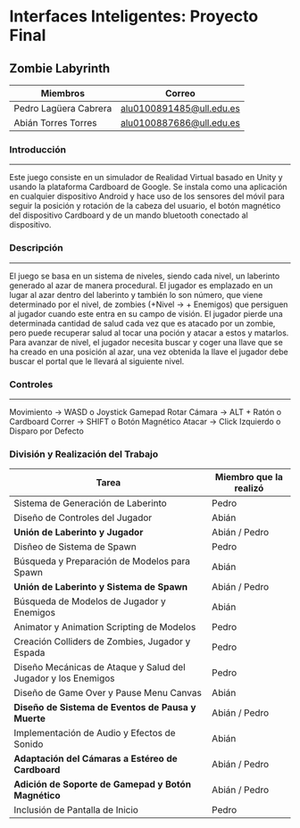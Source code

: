 ﻿# Interfaces Inteligentes: Proyecto Final

## Zombie Labyrinth
|Miembros|Correo|
|-|-|
|Pedro Lagüera Cabrera|alu0100891485@ull.edu.es|
|Abián Torres Torres|alu0100887686@ull.edu.es|

### Introducción
---
Este juego consiste en un simulador de Realidad Virtual basado en Unity y usando la plataforma Cardboard de Google. Se instala como una aplicación en cualquier dispositivo Android y hace uso de los sensores del móvil para seguir la posición y rotación de la cabeza del usuario, el botón magnético del dispositivo Cardboard y de un mando bluetooth conectado al dispositivo.

### Descripción
---
El juego se basa en un sistema de niveles, siendo cada nivel, un laberinto generado al azar de manera procedural. El jugador es emplazado en un lugar al azar dentro del laberinto y también lo son número, que viene determinado por el nivel, de zombies (+Nivel -> + Enemigos) que persiguen al jugador cuando este entra en su campo de visión. El jugador pierde una determinada cantidad de salud cada vez que es atacado por un zombie, pero puede recuperar salud al tocar una poción y atacar a estos y matarlos. Para avanzar de nivel, el jugador necesita buscar y coger una llave que se ha creado en una posición al azar, una vez obtenida la llave el jugador debe buscar el portal que le llevará al siguiente nivel.

### Controles
---
Movimiento -> WASD o Joystick Gamepad
Rotar Cámara -> ALT + Ratón o Cardboard
Correr -> SHIFT o Botón Magnético
Atacar -> Click Izquierdo o Disparo por Defecto

### División y Realización del Trabajo

| Tarea | Miembro que la realizó |
|--|--|
| Sistema de Generación de Laberinto | Pedro |
| Diseño de Controles del Jugador | Abián |
| **Unión de Laberinto y Jugador** | Abián / Pedro |
| Disñeo de Sistema de Spawn | Pedro |
| Búsqueda y Preparación de Modelos para Spawn | Abián |
| **Unión de Laberinto y Sistema de Spawn** | Abián / Pedro |
| Búsqueda de Modelos de Jugador y Enemigos | Abián |
| Animator y Animation Scripting de Modelos | Pedro |
| Creación Colliders de Zombies, Jugador y Espada | Pedro |
| Diseño Mecánicas de Ataque y Salud del Jugador y los Enemigos | Pedro |
| Diseño de Game Over y Pause Menu Canvas | Abián |
| **Diseño de Sistema de Eventos de Pausa y Muerte** | Abián / Pedro |
| Implementación de Audio y Efectos de Sonido| Abián |
| **Adaptación del Cámaras a Estéreo de Cardboard** | Abián / Pedro |
| **Adición de Soporte de Gamepad y Botón Magnético** | Abián / Pedro |
| Inclusión de Pantalla de Inicio | Pedro |
